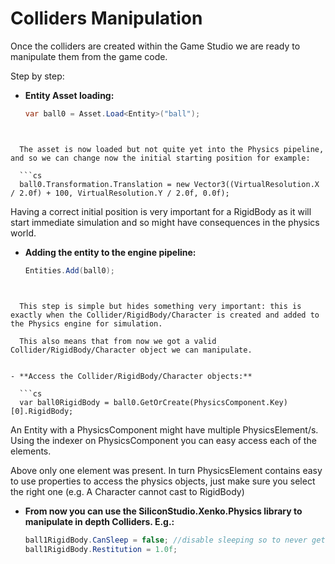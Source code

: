 # Colliders Manipulation

<div class="doc-outofdate"/>

Once the colliders are created within the Game Studio we are ready to manipulate them from the game code.

Step by step:

- **Entity Asset loading:**
  
  ```cs
  var ball0 = Asset.Load<Entity>("ball");
```
  
  
  The asset is now loaded but not quite yet into the Physics pipeline, and so we can change now the initial starting position for example:
  
  ```cs
  ball0.Transformation.Translation = new Vector3((VirtualResolution.X / 2.0f) + 100, VirtualResolution.Y / 2.0f, 0.0f);
```
  
  
  Having a correct initial position is very important for a RigidBody as it will start immediate simulation and so might have consequences in the physics world.
  
   
- **Adding the entity to the engine pipeline:**
  
  ```cs
  Entities.Add(ball0);
```
  
  
  This step is simple but hides something very important: this is exactly when the Collider/RigidBody/Character is created and added to the Physics engine for simulation. 
  
  This also means that from now we got a valid  Collider/RigidBody/Character object we can manipulate.
  
   
- **Access the Collider/RigidBody/Character objects:**
  
  ```cs
  var ball0RigidBody = ball0.GetOrCreate(PhysicsComponent.Key)[0].RigidBody;
```
  
  
  An Entity with a PhysicsComponent might have multiple PhysicsElement/s. Using the indexer on PhysicsComponent you can easy access each of the elements.
  
  Above only one element was present. In turn PhysicsElement contains easy to use properties to access the physics objects, just make sure you select the right one (e.g. A Character cannot cast to RigidBody)
- **From now you can use the SiliconStudio.Xenko.Physics library to manipulate in depth Colliders. E.g.:**
  
  ```cs
  ball1RigidBody.CanSleep = false; //disable sleeping so to never get stuck in case of no motion
  ball1RigidBody.Restitution = 1.0f;
```

 

 

